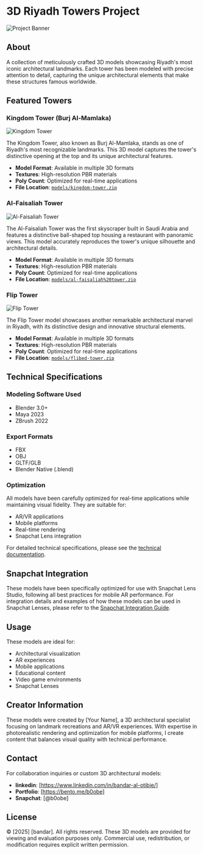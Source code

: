 # 3D Riyadh Towers Project

![Project Banner](screenshots/kingdoom-tower.png)

## About
A collection of meticulously crafted 3D models showcasing Riyadh's most iconic architectural landmarks. Each tower has been modeled with precise attention to detail, capturing the unique architectural elements that make these structures famous worldwide.

## Featured Towers

### Kingdom Tower (Burj Al-Mamlaka)
![Kingdom Tower](screenshots/kingdoom-tower.png)

The Kingdom Tower, also known as Burj Al-Mamlaka, stands as one of Riyadh's most recognizable landmarks. This 3D model captures the tower's distinctive opening at the top and its unique architectural features.

- **Model Format**: Available in multiple 3D formats
- **Textures**: High-resolution PBR materials
- **Poly Count**: Optimized for real-time applications
- **File Location**: [`models/kingdom-tower.zip`](models/kingdom-tower.zip)

### Al-Faisaliah Tower
![Al-Faisaliah Tower](screenshots/al-faisaliah-tower.png)

The Al-Faisaliah Tower was the first skyscraper built in Saudi Arabia and features a distinctive ball-shaped top housing a restaurant with panoramic views. This model accurately reproduces the tower's unique silhouette and architectural details.

- **Model Format**: Available in multiple 3D formats
- **Textures**: High-resolution PBR materials
- **Poly Count**: Optimized for real-time applications
- **File Location**: [`models/al-faisaliah%20tower.zip`](models/al-faisaliah-tower.zip)

### Flip Tower
![Flip Tower](screenshots/Flip-tower.png)

The Flip Tower model showcases another remarkable architectural marvel in Riyadh, with its distinctive design and innovative structural elements.

- **Model Format**: Available in multiple 3D formats
- **Textures**: High-resolution PBR materials
- **Poly Count**: Optimized for real-time applications
- **File Location**: [`models/flibed-tower.zip`](models/flibed-tower.zip)

## Technical Specifications

### Modeling Software Used
- Blender 3.0+
- Maya 2023
- ZBrush 2022

### Export Formats
- FBX
- OBJ
- GLTF/GLB
- Blender Native (.blend)

### Optimization
All models have been carefully optimized for real-time applications while maintaining visual fidelity. They are suitable for:
- AR/VR applications
- Mobile platforms
- Real-time rendering
- Snapchat Lens integration

For detailed technical specifications, please see the [technical documentation](docs/technical_specifications.md).

## Snapchat Integration
These models have been specifically optimized for use with Snapchat Lens Studio, following all best practices for mobile AR performance. For integration details and examples of how these models can be used in Snapchat Lenses, please refer to the [Snapchat Integration Guide](docs/snapchat_integration.md).

## Usage
These models are ideal for:
- Architectural visualization
- AR experiences
- Mobile applications
- Educational content
- Video game environments
- Snapchat Lenses

## Creator Information
These models were created by [Your Name], a 3D architectural specialist focusing on landmark recreations and AR/VR experiences. With expertise in photorealistic rendering and optimization for mobile platforms, I create content that balances visual quality with technical performance.

## Contact
For collaboration inquiries or custom 3D architectural models:
- **linkedin**: [https://www.linkedin.com/in/bandar-al-otibie/]
- **Portfolio**: [https://bento.me/b0obe]
- **Snapchat**: [@b0obe]



## License
© [2025] [bandar]. All rights reserved.
These 3D models are provided for viewing and evaluation purposes only. Commercial use, redistribution, or modification requires explicit written permission. 
